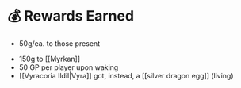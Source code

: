 # 💰 Rewards Earned
 - 50g/ea. to those present
* 150g to [[Myrkan]]
* 50 GP per player upon waking
* [[Vyracoria Ildil|Vyra]] got, instead, a [[silver dragon egg]] (living)